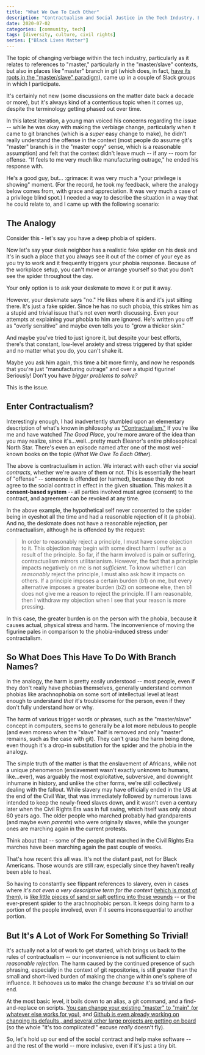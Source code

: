```yaml
---
title: "What We Owe To Each Other"
description: "Contractualism and Social Justice in the Tech Industry, Explained With Plastic Spiders"
date: 2020-07-02
categories: [community, tech]
tags: [diversity, culture, civil rights]
series: ["Black Lives Matter"]
---
```



The topic of changing verbiage within the tech industry, particularly as it relates to references to "master," particularly in the "master/slave" contexts, but also in places like "master" branch in git (which does, in fact, [have its roots in the "master/slave" paradigm](https://mail.gnome.org/archives/desktop-devel-list/2019-May/msg00066.html)), came up in a couple of Slack groups in which I participate.

It's certainly not new (some discussions on the matter date back a decade or more), but it's always kind of a contentious topic when it comes up, despite the terminology getting phased out over time.

In this latest iteration, a young man voiced his concerns regarding the issue -- while he was okay with making the verbiage change, particularly when it came to git branches (which is a _super_ easy change to make), he didn't really understand the offense in the context (most people do assume git's "master" branch is in the "master copy" sense, which is a reasonable assumption) and felt that the context didn't leave much -- if any -- room for offense. "If feels to me very much like manufacturing outrage," he ended his response with.

He's a good guy, but... :grimace: it was very much a "your privilege is showing" moment. (For the record, he took my feedback, where the analogy below comes from, with grace and appreciation. It was very much a case of a privilege blind spot.) I needed a way to describe the situation in a way that he could relate to, and I came up with the following scenario:

## The Analogy

Consider this - let's say you have a deep phobia of spiders.

Now let's say your desk neighbor has a realistic fake spider on his desk and it's in such a place that you always see it out of the corner of your eye as you try to work and it frequently triggers your phobia response. Because of the workplace setup, you can't move or arrange yourself so that you don't see the spider throughout the day.

Your only option is to ask your deskmate to move it or put it away.

However, your deskmate says "no." He likes where it is and it's just sitting there. It's just a fake spider. Since he has no such phobia, this strikes him as a stupid and trivial issue that's not even worth discussing. Even your attempts at explaining your phobia to him are ignored. He's written you off as "overly sensitive" and maybe even tells you to "grow a thicker skin."

And maybe you've tried to just ignore it, but despite your best efforts, there's that constant, low-level anxiety and stress triggered by that spider and no matter what you do, you can't shake it.

Maybe you ask him again, this time a bit more firmly, and now he responds that you're just "manufacturing outrage" and over a stupid figurine! Seriously! Don't you have _bigger problems to solve?_

This is the issue.

## Enter Contractualism?

Interestingly enough, I had inadvertently stumbled upon an elementary description of what's known in philosophy as ["Contractualism."](https://plato.stanford.edu/entries/contractualism) If you're like me and have watched _The Good Place_, you're more aware of the idea than you may realize, since it's...well...pretty much Eleanor's entire philosophical North Star. There's even an episode named after one of the most well-known books on the topic (_What We Owe To Each Other_).

The above is contractualism in action. We interact with each other via _social contracts_, whether we're aware of them or not. This is essentially the heart of "offense" -- someone is offended (or harmed), because they do not agree to the social contract in effect in the given situation. This makes it a **consent-based system** -- all parties involved must agree (consent) to the contract, and agreement can be revoked at any time.

In the above example, the hypothetical self never consented to the spider being in eyeshot all the time and had a reasonable rejection of it (a phobia). And no, the deskmate does not have a reasonable rejection, per contractualism, although he is offended by the request:

> In order to reasonably reject a principle, I must have some objection to it. This objection may begin with some direct harm I suffer as a result of the principle. So far, if the harm involved is pain or suffering, contractualism mirrors utilitarianism. However, the fact that a principle impacts negatively on me is not _sufficient_. To know whether I can _reasonably_ reject the principle, I must also ask how it impacts on others. If a principle imposes a certain burden (b1) on me, but every alternative imposes a greater burden (b2) on someone else, then b1 does not give me a reason to reject the principle. If I am reasonable, then I withdraw my objection when I see that your reason is more pressing.

In this case, the greater burden is on the person with the phobia, because it causes actual, physical stress and harm. The inconvenience of moving the figurine pales in comparison to the phobia-induced stress under contractalism.

## So What Does This Have To Do With Branch Names?

In the analogy, the harm is pretty easily understood -- most people, even if they don't really have phobias themselves, generally understand common phobias like arachnophobia on some sort of intellectual level at least enough to understand _that_ it's troublesome for the person, even if they don't fully understand how or why.

The harm of various trigger words or phrases, such as the "master/slave" concept in computers, seems to generally be a lot more nebulous to people (and even moreso when the "slave" half is removed and only "master" remains, such as the case with git). They can't grasp the harm being done, even though it's a drop-in substitution for the spider and the phobia in the analogy.

The simple truth of the matter is that the enslavement of Africans, while not a unique phenomenon (enslavement wasn't exactly unknown to humans, like...ever), was arguably the most exploitative, subversive, and downright inhumane in history, and unlike the other forms, we're still collectively dealing with the fallout. While slavery may have officially ended in the US at the end of the Civil War, that was immediately followed by numerous laws intended to keep the newly-freed slaves down, and it wasn't even a century later when the Civil Rights Era was in full swing, which itself was only about 60 years ago. The older people who marched probably had grandparents (and maybe even _parents_) who were originally slaves, while the younger ones are marching again in the current protests.

Think about that -- some of the people that marched in the Civil Rights Era marches have been marching again the past couple of weeks.

That's how recent this all was. It's not the distant past, not for Black Americans. Those wounds are still raw, especially since they haven't really been able to heal.

So having to constantly see flippant references to slavery, even in cases where _it's not even a very descriptive term for the context_ ([which is most of them](https://tools.ietf.org/id/draft-knodel-terminology-00.html#rfc.section.1.1)), is [like little pieces of sand or salt getting into those wounds](https://dev.to/afrodevgirl/replacing-master-with-main-in-github-2fjf) -- or the ever-present spider to the arachnophobic person. It keeps doing harm to a portion of the people involved, even if it seems inconsequential to another portion.

## But It's A Lot of Work For Something So Trivial!

It's actually not a lot of work to get started, which brings us back to the rules of contractualism -- our inconvenience is not sufficient to claim _reasonable rejection_. The harm caused by the continued presence of such phrasing, especially in the context of git repositories, is still greater than the small and short-lived burden of making the change within one's sphere of influence. It behooves us to make the change _because_ it's so trivial on our end.

At the most basic level, it boils down to an alias, a git command, and a find-and-replace on scripts. [You can change your existing "master" to "main" (or whatever else works for you)](https://www.hanselman.com/blog/EasilyRenameYourGitDefaultBranchFromMasterToMain.aspx), and [Github is even already working on changing its defaults , and several other large projects are getting on board](https://www.zdnet.com/article/github-to-replace-master-with-alternative-term-to-avoid-slavery-references/) (so the whole "it's too complicated!" excuse _really_ doesn't fly).

So, let's hold up our end of the social contract and help make software -- and the rest of the world -- more inclusive, even if it's just a tiny bit.